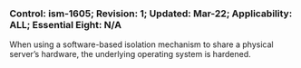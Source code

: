 ### Control: ism-1605; Revision: 1; Updated: Mar-22; Applicability: ALL; Essential Eight: N/A
<p>When using a software-based isolation mechanism to share a physical server’s hardware, the underlying operating system is hardened.</p>